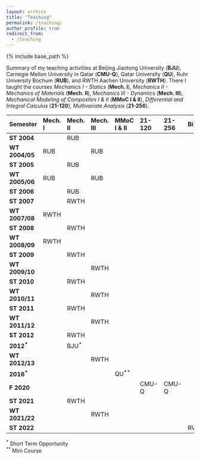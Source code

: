 ```yaml
---
layout: archive
title: "Teaching"
permalink: /teaching/
author_profile: true
redirect_from:
  - /teaching
---
```



{% include base_path %}

Summary of my teaching activities at Beijing Jiaotong University (**BJU**), Carnegie Mellon University in Qatar (**CMU-Q**), Qatar University (**QU**),
Ruhr University Bochum (**RUB**), and RWTH Aachen University (**RWTH**). There I taught the courses _Mechanics I - Statics_ (**Mech. I**), _Mechanics II - Mechanics of Materials_ (**Mech. II**), _Mechanics III - Dynamics_ (**Mech. III**), _Mechanical Modeling of Composites I & II_ (**MMoC I & II**), _Differential and Integral Calculus_ (**21-120**), _Multivariate Analysis_ (**21-256**).

|Semester       |Mech. I |Mech. II  |Mech. III  |MMoC I & II  |21-120   |21-256 | BioSem |
|:---|:-------|:---------|:----------|:---|:---|:---|:---|
|**ST 2004**    |        |RUB       |           |             |         |       |        |
|**WT 2004/05** |RUB     |          |RUB        |             |         |       |        |
|**ST 2005**    |        |RUB       |           |             |         |       |        |
|**WT 2005/06** |RUB     |          |RUB        |             |         |       |        |
|**ST 2006**    |        |RUB       |           |             |         |       |        |
|**ST 2007**    |        |RWTH      |           |             |         |       |        |
|**WT 2007/08** |RWTH    |          |           |             |         |       |        |
|**ST 2008**    |        |RWTH      |           |             |         |       |        |
|**WT 2008/09** |RWTH    |          |           |             |         |       |        |
|**ST 2009**    |        |RWTH      |           |             |         |       |        |
|**WT 2009/10** |        |          |RWTH       |             |         |       |        |
|**ST 2010**    |        |RWTH      |           |             |         |       |        |
|**WT 2010/11** |        |          |RWTH       |             |         |       |        |
|**ST 2011**    |        |RWTH      |           |             |         |       |        |
|**WT 2011/12** |        |          |RWTH       |             |         |       |        |
|**ST 2012**    |        |RWTH      |           |             |         |       |        |
|**2012<sup>*</sup>** |  |BJU<sup>*</sup> |     |             |         |       |        |
|**WT 2012/13** |        |          |RWTH       |             |         |       |        |
|**2016<sup>*</sup>** |  |          |           |QU<sup>**</sup>  |     |       |        |
|**F 2020**     |        |          |           |             |CMU-Q    |CMU-Q  |        |
|**ST 2021**    |        |RWTH      |           |             |         |       |        |
|**WT 2021/22** |        |          |RWTH       |             |         |       |        |
|**ST 2022**    |        |          |           |             |         |       |RWTH    |


<sup>*</sup> Short Term Opportunity<br/> 
<sup>**</sup> Mini Course






